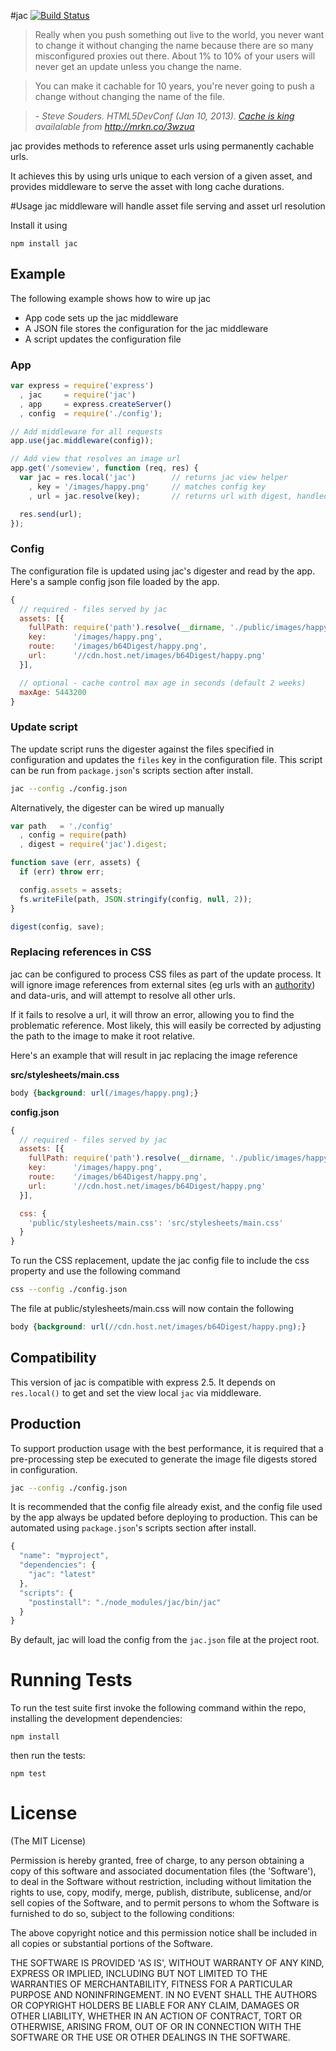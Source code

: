 #jac [![Build Status](https://travis-ci.org/busbud/jac.png)](https://travis-ci.org/busbud/jac)

> Really when you push something out live to the world, you never want to change it without changing the name because
> there are so many misconfigured proxies out there. About 1% to 10% of your users will never get an update
> unless you change the name.

> You can make it cachable for 10 years, you're never going to push a change without changing the name of the file.<br/>

> <cite>- Steve Souders. HTML5DevConf (Jan 10, 2013).
  <a href="http://marakana.com/s/post/1360/cache_is_king_steve_souders_html5_video">Cache is king</a>
  availalable from <a href="http://mrkn.co/3wzua">http://mrkn.co/3wzua</a></cite>


jac provides methods to reference asset urls using permanently cachable urls.

It achieves this by using urls unique to each version of a given asset, and provides middleware to serve the asset with
long cache durations.

#Usage
jac middleware will handle asset file serving and asset url resolution

Install it using

    npm install jac

## Example
The following example shows how to wire up jac
 * App code sets up the jac middleware
 * A JSON file stores the configuration for the jac middleware
 * A script updates the configuration file

### App
```js
var express = require('express')
  , jac     = require('jac')
  , app     = express.createServer()
  , config  = require('./config');

// Add middleware for all requests
app.use(jac.middleware(config));

// Add view that resolves an image url
app.get('/someview', function (req, res) {
  var jac = res.local('jac')        // returns jac view helper
    , key = '/images/happy.png'     // matches config key
    , url = jac.resolve(key);       // returns url with digest, handled by middleware

  res.send(url);
});
```

### Config
The configuration file is updated using jac's digester and read by the app. Here's a sample config json file loaded
by the app.

```js
{
  // required - files served by jac
  assets: [{
    fullPath: require('path').resolve(__dirname, './public/images/happy.png'),  // local file path
    key:      '/images/happy.png',                                              // key used in views: jac.resolve('/images/happy.png')
    route:    '/images/b64Digest/happy.png',                                    // route for middleware
    url:      '//cdn.host.net/images/b64Digest/happy.png'                       // url output to response and css
  }],

  // optional - cache control max age in seconds (default 2 weeks)
  maxAge: 5443200
}
```

### Update script
The update script runs the digester against the files specified in configuration and updates the `files` key in the
configuration file. This script can be run from `package.json`'s scripts section after install.

```bash
jac --config ./config.json
```

Alternatively, the digester can be wired up manually

```js
var path   = './config'
  , config = require(path)
  , digest = require('jac').digest;

function save (err, assets) {
  if (err) throw err;

  config.assets = assets;
  fs.writeFile(path, JSON.stringify(config, null, 2));
}

digest(config, save);
```

### Replacing references in CSS
jac can be configured to process CSS files as part of the update process. It will ignore image references from external
sites (eg urls with an [authority](http://medialize.github.com/URI.js/docs.html#accessors-authority)) and data-uris,
and will attempt to resolve all other urls.

If it fails to resolve a url, it will throw an error, allowing you to find the problematic reference. Most likely, this
will easily be corrected by adjusting the path to the image to make it root relative.

Here's an example that will result in jac replacing the image reference

__src/stylesheets/main.css__

```css
body {background: url(/images/happy.png);}
```

__config.json__

```js
{
  // required - files served by jac
  assets: [{
    fullPath: require('path').resolve(__dirname, './public/images/happy.png'),  // local file path
    key:      '/images/happy.png',                                              // key used in views: jac.resolve('/images/happy.png')
    route:    '/images/b64Digest/happy.png',                                    // route for middleware
    url:      '//cdn.host.net/images/b64Digest/happy.png'                       // url output to response and css
  }],

  css: {
    'public/stylesheets/main.css': 'src/stylesheets/main.css'                   // format <output>: <input>
  }
}
```

To run the CSS replacement, update the jac config file to include the css property and use the following command

```bash
css --config ./config.json
```

The file at public/stylesheets/main.css will now contain the following

```css
body {background: url(//cdn.host.net/images/b64Digest/happy.png);}
```


## Compatibility
This version of jac is compatible with express 2.5.
It depends on `res.local()` to get and set the view local `jac` via middleware.

## Production
To support production usage with the best performance, it is required that a pre-processing step be executed to
generate the image file digests stored in configuration.

```bash
jac --config ./config.json
```

It is recommended that the config file already exist, and the config file used by the app
always be updated before deploying to production. This can be automated using `package.json`'s
scripts section after install.

```js
{
  "name": "myproject",
  "dependencies": {
    "jac": "latest"
  },
  "scripts": {
    "postinstall": "./node_modules/jac/bin/jac"
  }
}
```

By default, jac will load the config from the `jac.json` file at the project root.

# Running Tests
To run the test suite first invoke the following command within the repo, installing the development dependencies:

    npm install

then run the tests:

    npm test

# License

(The MIT License)

Permission is hereby granted, free of charge, to any person obtaining a copy of this software and associated documentation files (the 'Software'), to deal in the Software without restriction, including without limitation the rights to use, copy, modify, merge, publish, distribute, sublicense, and/or sell copies of the Software, and to permit persons to whom the Software is furnished to do so, subject to the following conditions:

The above copyright notice and this permission notice shall be included in all copies or substantial portions of the Software.

THE SOFTWARE IS PROVIDED 'AS IS', WITHOUT WARRANTY OF ANY KIND, EXPRESS OR IMPLIED, INCLUDING BUT NOT LIMITED TO THE WARRANTIES OF MERCHANTABILITY, FITNESS FOR A PARTICULAR PURPOSE AND NONINFRINGEMENT. IN NO EVENT SHALL THE AUTHORS OR COPYRIGHT HOLDERS BE LIABLE FOR ANY CLAIM, DAMAGES OR OTHER LIABILITY, WHETHER IN AN ACTION OF CONTRACT, TORT OR OTHERWISE, ARISING FROM, OUT OF OR IN CONNECTION WITH THE SOFTWARE OR THE USE OR OTHER DEALINGS IN THE SOFTWARE.